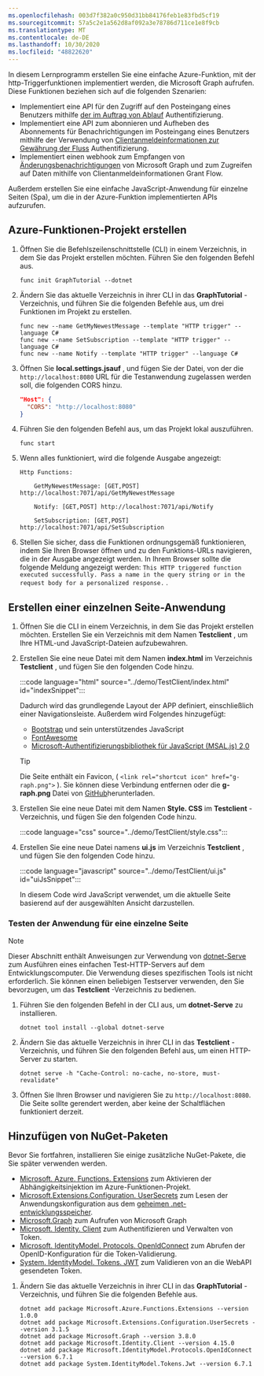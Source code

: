 ```yaml
---
ms.openlocfilehash: 003d7f382a0c950d31bb84176feb1e83fbd5cf19
ms.sourcegitcommit: 57a5c2e1a562d8af092a3e78786d711ce1e8f9cb
ms.translationtype: MT
ms.contentlocale: de-DE
ms.lasthandoff: 10/30/2020
ms.locfileid: "48822620"
---
```

<!-- markdownlint-disable MD002 MD041 -->

In diesem Lernprogramm erstellen Sie eine einfache Azure-Funktion, mit der http-Triggerfunktionen implementiert werden, die Microsoft Graph aufrufen. Diese Funktionen beziehen sich auf die folgenden Szenarien:

- Implementiert eine API für den Zugriff auf den Posteingang eines Benutzers mithilfe [der im Auftrag von Ablauf](https://docs.microsoft.com/azure/active-directory/develop/v2-oauth2-on-behalf-of-flow) Authentifizierung.
- Implementiert eine API zum abonnieren und Aufheben des Abonnements für Benachrichtigungen im Posteingang eines Benutzers mithilfe der Verwendung von [Clientanmeldeinformationen zur Gewährung der Fluss](https://docs.microsoft.com/azure/active-directory/develop/v2-oauth2-client-creds-grant-flow) Authentifizierung.
- Implementiert einen webhook zum Empfangen von [Änderungsbenachrichtigungen](https://docs.microsoft.com/graph/webhooks) von Microsoft Graph und zum Zugreifen auf Daten mithilfe von Clientanmeldeinformationen Grant Flow.

Außerdem erstellen Sie eine einfache JavaScript-Anwendung für einzelne Seiten (Spa), um die in der Azure-Funktion implementierten APIs aufzurufen.

## <a name="create-azure-functions-project"></a>Azure-Funktionen-Projekt erstellen

1. Öffnen Sie die Befehlszeilenschnittstelle (CLI) in einem Verzeichnis, in dem Sie das Projekt erstellen möchten. Führen Sie den folgenden Befehl aus.

    ```Shell
    func init GraphTutorial --dotnet
    ```

1. Ändern Sie das aktuelle Verzeichnis in ihrer CLI in das **GraphTutorial** -Verzeichnis, und führen Sie die folgenden Befehle aus, um drei Funktionen im Projekt zu erstellen.

    ```Shell
    func new --name GetMyNewestMessage --template "HTTP trigger" --language C#
    func new --name SetSubscription --template "HTTP trigger" --language C#
    func new --name Notify --template "HTTP trigger" --language C#
    ```

1. Öffnen Sie **local.settings.jsauf** , und fügen Sie der Datei, von der die `http://localhost:8080` URL für die Testanwendung zugelassen werden soll, die folgenden CORS hinzu.

    ```json
    "Host": {
      "CORS": "http://localhost:8080"
    }
    ```

1. Führen Sie den folgenden Befehl aus, um das Projekt lokal auszuführen.

    ```Shell
    func start
    ```

1. Wenn alles funktioniert, wird die folgende Ausgabe angezeigt:

    ```Shell
    Http Functions:

        GetMyNewestMessage: [GET,POST] http://localhost:7071/api/GetMyNewestMessage

        Notify: [GET,POST] http://localhost:7071/api/Notify

        SetSubscription: [GET,POST] http://localhost:7071/api/SetSubscription
    ```

1. Stellen Sie sicher, dass die Funktionen ordnungsgemäß funktionieren, indem Sie Ihren Browser öffnen und zu den Funktions-URLs navigieren, die in der Ausgabe angezeigt werden. In Ihrem Browser sollte die folgende Meldung angezeigt werden: `This HTTP triggered function executed successfully. Pass a name in the query string or in the request body for a personalized response.` .

## <a name="create-single-page-application"></a>Erstellen einer einzelnen Seite-Anwendung

1. Öffnen Sie die CLI in einem Verzeichnis, in dem Sie das Projekt erstellen möchten. Erstellen Sie ein Verzeichnis mit dem Namen **Testclient** , um Ihre HTML-und JavaScript-Dateien aufzubewahren.

1. Erstellen Sie eine neue Datei mit dem Namen **index.html** im Verzeichnis **Testclient** , und fügen Sie den folgenden Code hinzu.

    :::code language="html" source="../demo/TestClient/index.html" id="indexSnippet":::

    Dadurch wird das grundlegende Layout der APP definiert, einschließlich einer Navigationsleiste. Außerdem wird Folgendes hinzugefügt:

    - [Bootstrap](https://getbootstrap.com/) und sein unterstützendes JavaScript
    - [FontAwesome](https://fontawesome.com/)
    - [Microsoft-Authentifizierungsbibliothek für JavaScript (MSAL.js) 2,0](https://github.com/AzureAD/microsoft-authentication-library-for-js/tree/dev/lib/msal-browser)

    > [!TIP]
    > Die Seite enthält ein Favicon, ( `<link rel="shortcut icon" href="g-raph.png">` ). Sie können diese Verbindung entfernen oder die **g-raph.png** Datei von [GitHub](https://github.com/microsoftgraph/g-raph)herunterladen.

1. Erstellen Sie eine neue Datei mit dem Namen **Style. CSS** im **Testclient** -Verzeichnis, und fügen Sie den folgenden Code hinzu.

    :::code language="css" source="../demo/TestClient/style.css":::

1. Erstellen Sie eine neue Datei namens **ui.js** im Verzeichnis **Testclient** , und fügen Sie den folgenden Code hinzu.

    :::code language="javascript" source="../demo/TestClient/ui.js" id="uiJsSnippet":::

    In diesem Code wird JavaScript verwendet, um die aktuelle Seite basierend auf der ausgewählten Ansicht darzustellen.

### <a name="test-the-single-page-application"></a>Testen der Anwendung für eine einzelne Seite

> [!NOTE]
> Dieser Abschnitt enthält Anweisungen zur Verwendung von [dotnet-Serve](https://github.com/natemcmaster/dotnet-serve) zum Ausführen eines einfachen Test-HTTP-Servers auf dem Entwicklungscomputer. Die Verwendung dieses spezifischen Tools ist nicht erforderlich. Sie können einen beliebigen Testserver verwenden, den Sie bevorzugen, um das **Testclient** -Verzeichnis zu bedienen.

1. Führen Sie den folgenden Befehl in der CLI aus, um **dotnet-Serve** zu installieren.

    ```Shell
    dotnet tool install --global dotnet-serve
    ```

1. Ändern Sie das aktuelle Verzeichnis in ihrer CLI in das **Testclient** -Verzeichnis, und führen Sie den folgenden Befehl aus, um einen HTTP-Server zu starten.

    ```Shell
    dotnet serve -h "Cache-Control: no-cache, no-store, must-revalidate"
    ```

1. Öffnen Sie Ihren Browser und navigieren Sie zu `http://localhost:8080`. Die Seite sollte gerendert werden, aber keine der Schaltflächen funktioniert derzeit.

## <a name="add-nuget-packages"></a>Hinzufügen von NuGet-Paketen

Bevor Sie fortfahren, installieren Sie einige zusätzliche NuGet-Pakete, die Sie später verwenden werden.

- [Microsoft. Azure. Functions. Extensions](https://www.nuget.org/packages/Microsoft.Azure.Functions.Extensions) zum Aktivieren der Abhängigkeitsinjektion im Azure-Funktionen-Projekt.
- [Microsoft.Extensions.Configuration. UserSecrets](https://www.nuget.org/packages/Microsoft.Extensions.Configuration.UserSecrets) zum Lesen der Anwendungskonfiguration aus dem [geheimen .net-entwicklungsspeicher](https://docs.microsoft.com/aspnet/core/security/app-secrets).
- [Microsoft.Graph](https://www.nuget.org/packages/Microsoft.Graph/) zum Aufrufen von Microsoft Graph
- [Microsoft. Identity. Client](https://www.nuget.org/packages/Microsoft.Identity.Client/) zum Authentifizieren und Verwalten von Token.
- [Microsoft. IdentityModel. Protocols. OpenIdConnect](https://www.nuget.org/packages/Microsoft.IdentityModel.Protocols.OpenIdConnect) zum Abrufen der OpenID-Konfiguration für die Token-Validierung.
- [System. IdentityModel. Tokens. JWT](https://www.nuget.org/packages/System.IdentityModel.Tokens.Jwt) zum Validieren von an die WebAPI gesendeten Token.

1. Ändern Sie das aktuelle Verzeichnis in ihrer CLI in das **GraphTutorial** -Verzeichnis, und führen Sie die folgenden Befehle aus.

    ```Shell
    dotnet add package Microsoft.Azure.Functions.Extensions --version 1.0.0
    dotnet add package Microsoft.Extensions.Configuration.UserSecrets --version 3.1.5
    dotnet add package Microsoft.Graph --version 3.8.0
    dotnet add package Microsoft.Identity.Client --version 4.15.0
    dotnet add package Microsoft.IdentityModel.Protocols.OpenIdConnect --version 6.7.1
    dotnet add package System.IdentityModel.Tokens.Jwt --version 6.7.1
    ```
